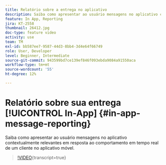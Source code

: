 ```yaml
---
title: Relatório sobre a entrega no aplicativo
description: Saiba como apresentar ao usuário mensagens no aplicativo contextualmente relevantes em resposta ao comportamento em tempo real de um cliente no aplicativo móvel.
feature: In App, Reporting
jira: KT-2558
thumbnail: 26412.jpg
doc-type: feature video
activity: use
team: TM
exl-id: bb587ee7-9587-44d3-8bb4-3d4e64f66749
role: User, Developer
level: Beginner, Intermediate
source-git-commit: 943599bd7ce139ef846f093ebda9084a91550aca
workflow-type: tm+mt
source-wordcount: '55'
ht-degree: 12%

---
```


# Relatório sobre sua entrega [!UICONTROL In-App] {#in-app-message-reporting}

Saiba como apresentar ao usuário mensagens no aplicativo contextualmente relevantes em resposta ao comportamento em tempo real de um cliente no aplicativo móvel.

>[!VIDEO](https://video.tv.adobe.com/v/34799?learn=on&captions=por_br){transcript=true}
